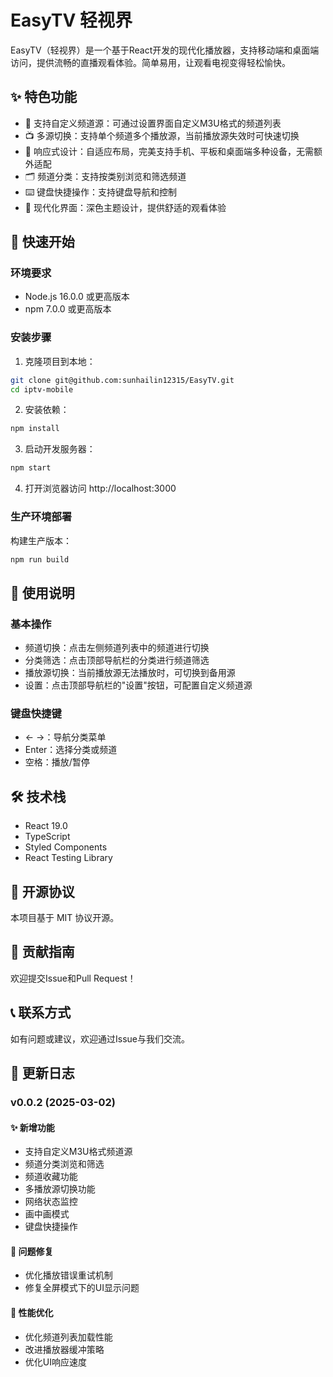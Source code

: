 # EasyTV 轻视界

EasyTV（轻视界）是一个基于React开发的现代化播放器，支持移动端和桌面端访问，提供流畅的直播观看体验。简单易用，让观看电视变得轻松愉快。

## ✨ 特色功能

- 🎯 支持自定义频道源：可通过设置界面自定义M3U格式的频道列表
- 📺 多源切换：支持单个频道多个播放源，当前播放源失效时可快速切换
- 📱 响应式设计：自适应布局，完美支持手机、平板和桌面端多种设备，无需额外适配
- 🗂️ 频道分类：支持按类别浏览和筛选频道
- ⌨️ 键盘快捷操作：支持键盘导航和控制
- 🎨 现代化界面：深色主题设计，提供舒适的观看体验

## 🚀 快速开始

### 环境要求

- Node.js 16.0.0 或更高版本
- npm 7.0.0 或更高版本

### 安装步骤

1. 克隆项目到本地：
```bash
git clone git@github.com:sunhailin12315/EasyTV.git
cd iptv-mobile
```

2. 安装依赖：
```bash
npm install
```

3. 启动开发服务器：
```bash
npm start
```

4. 打开浏览器访问 http://localhost:3000

### 生产环境部署

构建生产版本：
```bash
npm run build
```

## 📖 使用说明

### 基本操作

- 频道切换：点击左侧频道列表中的频道进行切换
- 分类筛选：点击顶部导航栏的分类进行频道筛选
- 播放源切换：当前播放源无法播放时，可切换到备用源
- 设置：点击顶部导航栏的"设置"按钮，可配置自定义频道源

### 键盘快捷键

- ← →：导航分类菜单
- Enter：选择分类或频道
- 空格：播放/暂停

## 🛠 技术栈

- React 19.0
- TypeScript
- Styled Components
- React Testing Library

## 📄 开源协议

本项目基于 MIT 协议开源。

## 🤝 贡献指南

欢迎提交Issue和Pull Request！

## 📞 联系方式

如有问题或建议，欢迎通过Issue与我们交流。

## 📝 更新日志

### v0.0.2 (2025-03-02)

#### ✨ 新增功能
- 支持自定义M3U格式频道源
- 频道分类浏览和筛选
- 频道收藏功能
- 多播放源切换功能
- 网络状态监控
- 画中画模式
- 键盘快捷操作

#### 🐛 问题修复
- 优化播放错误重试机制
- 修复全屏模式下的UI显示问题

#### 🚀 性能优化
- 优化频道列表加载性能
- 改进播放器缓冲策略
- 优化UI响应速度
